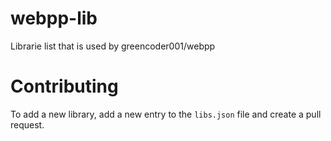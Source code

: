 # webpp-lib
 Librarie list that is used by greencoder001/webpp

# Contributing
 To add a new library, add a new entry to the `libs.json` file and create a pull request.